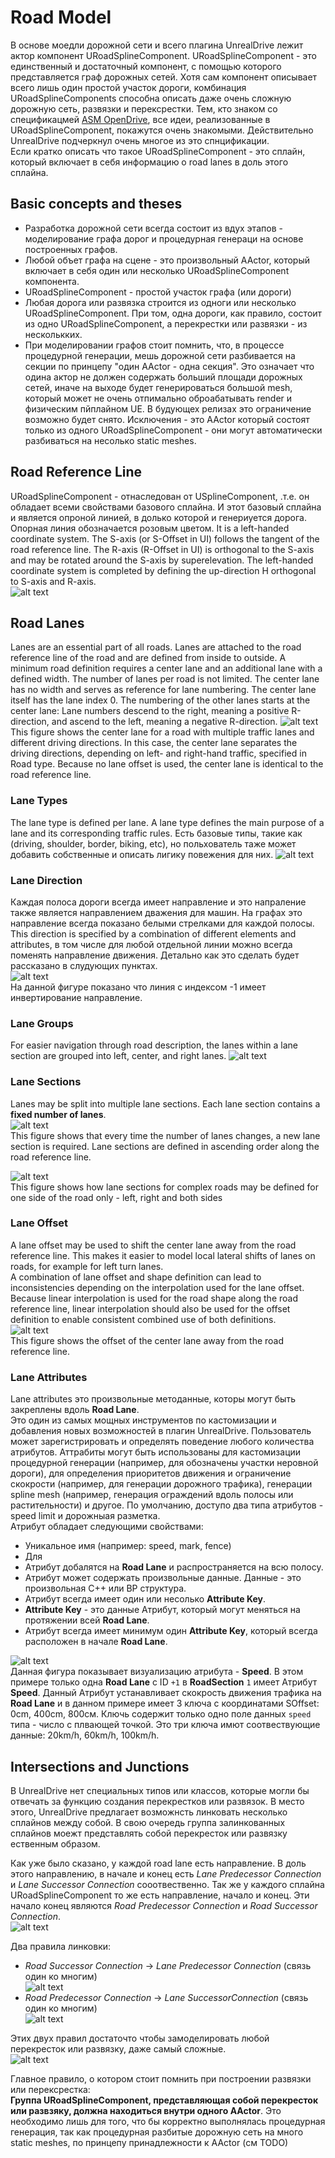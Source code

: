 # Road Model
В основе моедли дорожной сети и всего плагина UnrealDrive лежит актор компонент URoadSplineComponent.
URoadSplineComponent - это единственный и достаточный компонент, с помощью которого представляется граф дорожных сетей. Хотя сам компонент описывает всего лишь один простой участок дороги, комбинация URoadSplineComponents способна описать даже очень сложную дорожную сеть, развязки и перексрестки. 
Тем, кто знаком со спецификацмей [ASM OpenDrive](https://www.asam.net/standards/detail/opendrive/), все идеи, реализованные в URoadSplineComponent, покажутся очень знакомыми. Действительно UnrealDrive подчеркнул очень многое из это спнцификации.  
Если кратко описать что такое URoadSplineComponent - это сплайн, который включает в себя информацию о road lanes в доль этого сплайна.

## Basic concepts and theses
  * Разработка дорожной сети всегда состоит из вдух этапов - моделирование графа дорог и процедурная генераци на основе построенных графов.
  * Любой объет графа на сцене - это произвольный AActor, который включает в себя один или несколько URoadSplineComponent компонента.
  * URoadSplineComponent - простой участок графа (или дороги)
  * Любая дорога или развязка строится из одноги или несколько URoadSplineComponent. При том, одна дороги, как правило, состоит из одно URoadSplineComponent, а перекрестки или развязки - из несколькких.
  * При моделировании графов стоит помнить, что, в процессе процедурной генерации, мешь дорожной сети разбивается на секции по принцепу "один AActor - одна секция". Это означает что одина актор не должен содержать больший площади дорожных сетей, иначе на выходе будет генерироваться большой mesh, который может не очень отпимально оброабатывать render и физическим пйплайном UE. В будующех релизах это ограничение возможно будет снято. Исключения - это AActor который состоят только из одного URoadSplineComponent - они могут автоматически разбиваться на несолько static meshes.

## Road Reference Line
URoadSplineComponent - отнаследован от USplineComponent, .т.е. он обладает всеми свойствами базового сплайна. И этот базовый сплайна и является опроной линией, в долько которой и генериуется дорога.
Опорная линия обозначается розовым цветом. It is a left-handed coordinate system. The S-axis (or S-Offset in UI) follows the tangent of the road reference line. The R-axis (R-Offset in UI) is orthogonal to the S-axis and may be rotated around the S-axis by superelevation. The left-handed coordinate system is completed by defining the up-direction H orthogonal to S-axis and R-axis.  
![alt text](img/ref-line.png "Referance Line")

## Road Lanes
Lanes are an essential part of all roads. Lanes are attached to the road reference line of the road and are defined from inside to outside. A minimum road definition requires a center lane and an additional lane with a defined width. The number of lanes per road is not limited.
The center lane has no width and serves as reference for lane numbering. The center lane itself has the lane index 0. The numbering of the other lanes starts at the center lane: Lane numbers descend to the right, meaning a positive  R-direction, and ascend to the left, meaning a negative R-direction.
![alt text](img/lane-indexes.png "Lane Indexes")
This figure shows the center lane for a road with multiple traffic lanes and different driving directions. In this case, the center lane separates the driving directions, depending on left- and right-hand traffic, specified in Road type. Because no lane offset is used, the center lane is identical to the road reference line.

### Lane Types
The lane type is defined per lane. A lane type defines the main purpose of a lane and its corresponding traffic rules. Есть базовые типы, такие как (driving, shoulder, border, biking, etc), но польхователь таже может добавить собственные и описать лигику повежения для них.
![alt text](img/lane-types.png "Lane Types")  

### Lane Direction
Каждая полоса дороги всегда имеет направление и это напраление также является направлением дважения для машин. На графах это направление всегда показано белыми стрелками для каждой полосы. This direction is specified by a combination of different elements and attributes, в том числе для любой отдельной линии можно всегда поменять направление движения. Детально как это сделать будет рассказано в слудующих пунктах.  
![alt text](img/lane-dir.png "Lane Direction")  
На данной фигуре показано что линия с индексом -1 имеет инвертирование направление.

### Lane Groups
For easier navigation through road description, the lanes within a lane section are grouped into left, center, and right lanes.
![alt text](img/lane-group.png "Lane Groups")

### Lane Sections
Lanes may be split into multiple lane sections. Each lane section contains a **fixed number of lanes**.  
![alt text](img/lane-sections.png "Lane Sections")  
This figure shows that every time the number of lanes changes, a new lane section is required. Lane sections are defined in ascending order along the road reference line.  

![alt text](img/lane-sections-adv.png "Lane Sections Advanced")  
This figure shows how lane sections for complex roads may be defined for one side of the road only - left, right and both sides

### Lane Offset
A lane offset may be used to shift the center lane away from the road reference line. This makes it easier to model local lateral shifts of lanes on roads, for example for left turn lanes.  
A combination of lane offset and shape definition can lead to inconsistencies depending on the interpolation used for the lane offset. Because linear interpolation is used for the road shape along the road reference line, linear interpolation should also be used for the offset definition to enable consistent combined use of both definitions.  
![alt text](img/lane-offset.png "Lane Offset")  
This figure shows the offset of the center lane away from the road reference line.

### Lane Attributes
Lane attributes это произвольные методанные, которы могут быть закреплены вдоль **Road Lane**.  
Это один из самых мощных инструментов по кастомизации и добавления новых возможностей в плагин UnrealDrive. Пользователь может зарегистрировать и определять поведение любого количества атрибутов. Аттрабиты могут быть использованы для кастомизации процедурной генерации (например, для обозначены участки неровной дороги), для определения приоритетов движения и ограничение скокрости (например, для генерации дорожного трафика), генерации spline mesh (например, генерация ограждений вдоль полосы или растительности) и другое. 
По умолчанию, доступо два типа атрибутов - speed limit и дорожныая разметка.  
Атрибут обладает следующими свойствами:
  - Уникальное имя (например: speed, mark, fence)
  - Для 
  - Атрибут добалятся на **Road Lane** и распространяется на всю полосу.
  - Атрибут может содержать произвольные данные. Данные - это произвольная С++ или BP структура.
  - Атрибут всегда имеет один или несолько **Attribute Key**. 
  - **Attribute Key** - это данные Атрибут, который могут меняться на протяжении всей **Road Lane**.  
  - Атрибут всегда имеет минимум один **Attribute Key**, который всегда расположен в начале **Road Lane**.  

![alt text](img/lane-attr.png "Lane Attribute")  
Данная фигура показывает визуализацию атрибута - **Speed**. В этом примере только одна **Road Lane** с ID ```+1``` в **RoadSection** ```1```  имеет Атрибут **Speed**.  Данный Атрибут устанавливает скокрость движения трафика на **Road Lane** и в данном примере имеет 3 ключа с координатами SOffset: 0cm, 400cm, 800см. Ключь содержит только одно поле данных ```speed``` типа - число с плвающей точкой. Это три ключа имют соотвествующие данные: 20km/h,  60km/h, 100km/h. 

## Intersections and Junctions
В UnrealDrive нет специальных типов или классов, которые могли бы отвечать за функцию создания перекрестков или развязок. В место этого, UnrealDrive предлагает возможнсть линковать несколько сплайнов между собой. В свою очередь группа залинкованных сплайнов моежт представлять собой перекресток или развязку ественным образом.  

Как уже было сказано, у каждой road lane есть направление. В доль этого направлению, в начале и конец есть *Lane Predecessor Connection* и *Lane Successor Connection* сооотвественно. 
Так же у каждого сплайна URoadSplineComponent то же есть направление, начало и конец. Эти начало конец являются *Road Predecessor Connection* и *Road Successor Connection*.  
![alt text](img/connections.png "Road and Lane Connections")  

Два правила линковки:
  * *Road Successor Connection* -> *Lane Predecessor Connection* (связь один ко многим)  
    ![alt text](img/predecessor-to-successor.png) 
  * *Road Predecessor  Connection* -> *Lane SuccessorConnection* (связь один ко многим)  
    ![alt text](img/successor-to-predecessor.png)

Этих двух правил достаточто чтобы замоделировать любой перекресток или развязку, даже самый сложные.  
![alt text](img/junction.png)  

Главное правило, о котором стоит помнить при построении развязки или перексрестка:  
**Группа URoadSplineComponent, представляющая собой перекресток или развзяку, должна находиться внутри одного AActor**. Это необходимо лишь для того, что бы корректно выполнялась процедурная генерация, так как процедурная разбитые дорожную сеть на много static meshes, по принцепу принадлежности к AActor (см TODO) 

